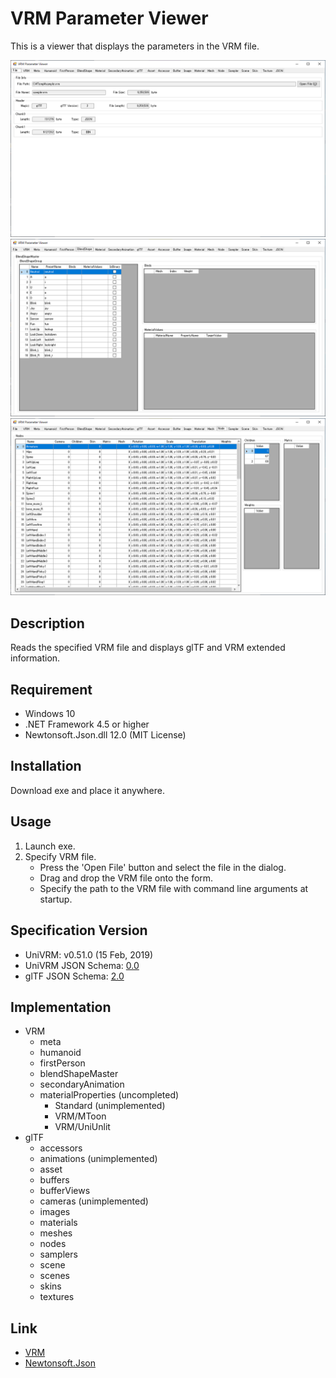 # VRM Parameter Viewer
This is a viewer that displays the parameters in the VRM file.

![image1](https://github.com/izayoijiichan/vrm.parameter.viewer/blob/master/images/screenshot_1.png)
![image2](https://github.com/izayoijiichan/vrm.parameter.viewer/blob/master/images/screenshot_2.png)
![image3](https://github.com/izayoijiichan/vrm.parameter.viewer/blob/master/images/screenshot_3.png)

## Description
Reads the specified VRM file and displays glTF and VRM extended information.

## Requirement
- Windows 10
- .NET Framework 4.5 or higher
- Newtonsoft.Json.dll 12.0 (MIT License)

## Installation
Download exe and place it anywhere.

## Usage
1. Launch exe.
2. Specify VRM file.
    - Press the 'Open File' button and select the file in the dialog.
    - Drag and drop the VRM file onto the form.
    - Specify the path to the VRM file with command line arguments at startup.

## Specification Version
- UniVRM: v0.51.0 (15 Feb, 2019)
- UniVRM JSON Schema: [0.0](https://github.com/dwango/UniVRM/tree/master/specification/0.0/schema)
- glTF JSON Schema: [2.0](https://github.com/KhronosGroup/glTF/tree/master/specification/2.0/schema)

## Implementation
- VRM
    - meta
    - humanoid
    - firstPerson
    - blendShapeMaster
    - secondaryAnimation
    - materialProperties (uncompleted)
        - Standard (unimplemented)
        - VRM/MToon
        - VRM/UniUnlit
- glTF
    - accessors
    - animations (unimplemented)
    - asset
    - buffers
    - bufferViews
    - cameras (unimplemented)
    - images
    - materials
    - meshes
    - nodes
    - samplers
    - scene
    - scenes
    - skins
    - textures

## Link
- [VRM](https://dwango.github.io/vrm/)
- [Newtonsoft.Json](https://github.com/JamesNK/Newtonsoft.Json)
